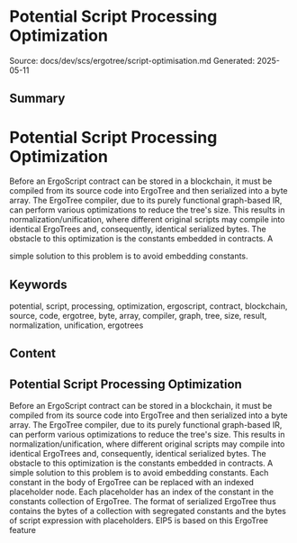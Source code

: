 # Potential Script Processing Optimization
Source: docs/dev/scs/ergotree/script-optimisation.md
Generated: 2025-05-11

## Summary
# Potential Script Processing Optimization

Before an ErgoScript contract can be stored in a blockchain, it must be compiled from its source code into ErgoTree and then serialized into a byte array. The ErgoTree compiler, due to its purely functional graph-based IR, can perform various optimizations to reduce the tree's size. This results in normalization/unification, where different original scripts may compile into identical ErgoTrees and, consequently, identical serialized bytes. The obstacle to this optimization is the constants embedded in contracts. A

 simple solution to this problem is to avoid embedding constants.

## Keywords
potential, script, processing, optimization, ergoscript, contract, blockchain, source, code, ergotree, byte, array, compiler, graph, tree, size, result, normalization, unification, ergotrees

## Content
## Potential Script Processing Optimization
Before an ErgoScript contract can be stored in a blockchain, it must be compiled from its source code into ErgoTree and then serialized into a byte array. The ErgoTree compiler, due to its purely functional graph-based IR, can perform various optimizations to reduce the tree's size. This results in normalization/unification, where different original scripts may compile into identical ErgoTrees and, consequently, identical serialized bytes.
The obstacle to this optimization is the constants embedded in contracts. A
simple solution to this problem is to avoid embedding constants. Each constant in the body of ErgoTree can be replaced with an indexed placeholder node. Each placeholder has an index of the constant in the constants collection of ErgoTree.
The format of serialized ErgoTree thus contains the bytes of a collection with segregated constants and the bytes of script expression with placeholders.
EIP5 is based on this ErgoTree feature
